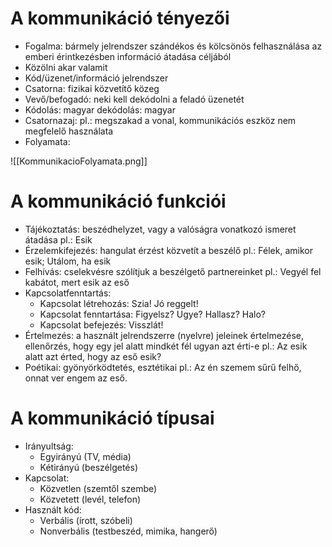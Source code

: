 # A kommunikáció tényezői

- Fogalma: bármely jelrendszer szándékos és kölcsönös felhasználása az emberi érintkezésben információ átadása céljából
- Közölni akar valamit
- Kód/üzenet/információ jelrendszer
- Csatorna: fizikai közvetítő közeg
- Vevő/befogadó: neki kell dekódolni a feladó üzenetét
- Kódolás: magyar dekódolás: magyar
- Csatornazaj: pl.: megszakad a vonal, kommunikációs eszköz nem megfelelő használata
- Folyamata:

![[KommunikacioFolyamata.png]]

# A kommunikáció funkciói

- Tájékoztatás: beszédhelyzet, vagy a valóságra vonatkozó ismeret átadása
	pl.: Esik
- Érzelemkifejezés: hangulat érzést közvetít a beszélő
	pl.: Félek, amikor esik; Utálom, ha esik
- Felhívás: cselekvésre szólítjuk a beszélgető partnereinket
	pl.: Vegyél fel kabátot, mert esik az eső
- Kapcsolatfenntartás: 
	- Kapcsolat létrehozás: Szia! Jó reggelt!
	- Kapcsolat fenntartása: Figyelsz? Ugye? Hallasz? Halo?
	- Kapcsolat befejezés: Visszlát!
- Értelmezés: a használt jelrendszerre (nyelvre) jeleinek értelmezése, ellenőrzés, hogy egy jel alatt mindkét fél ugyan azt érti-e
	pl.: Az esik alatt azt érted, hogy az eső esik?
- Poétikai: gyönyörködtetés, esztétikai
	pl.: Az én szemem sűrű felhő, onnat ver engem az eső.

# A kommunikáció típusai

- Irányultság: 
	- Egyirányú (TV, média)
	- Kétirányú (beszélgetés)
- Kapcsolat:
	- Közvetlen (szemtől szembe)
	- Közvetett (levél, telefon)
- Használt kód:
	- Verbális (írott, szóbeli)
	- Nonverbális (testbeszéd, mimika, hangerő)
